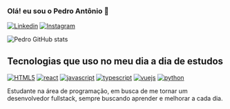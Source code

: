 ### Olá! eu sou o Pedro Antônio 🤙

[![Linkedin](https://img.shields.io/badge/LinkedIn-0077B5?style=for-the-badge&logo=linkedin&logoColor=white)](https://www.linkedin.com/in/pedro-antonio-dev7/)
[![Instagram](https://img.shields.io/badge/Instagram-E4405F?style=for-the-badge&logo=instagram&logoColor=white)](https://www.instagram.com/jesus_pedroo?igsh=ZHdsdXd3eDJydHg4)

![Pedro GitHub stats](https://github-readme-stats.vercel.app/api?username=PedroAntoniodev&show_icons=true&theme=radical)

## Tecnologias que uso no meu dia a dia de estudos

[![HTML5](https://img.shields.io/badge/HTML5-E34F26.svg?style=for-the-badge&logo=HTML5&logoColor=white)](https://github.com/PedroAntoniodev)
[![react](https://img.shields.io/badge/React-61DAFB.svg?style=for-the-badge&logo=React&logoColor=black)](https://github.com/PedroAntoniodev)
[![javascript](https://img.shields.io/badge/JavaScript-F7DF1E.svg?style=for-the-badge&logo=JavaScript&logoColor=black)](https://github.com/PedroAntoniodev)
[![typescript](https://img.shields.io/badge/TypeScript-3178C6.svg?style=for-the-badge&logo=TypeScript&logoColor=white)](https://github.com/PedroAntoniodev)
[![vuejs](https://img.shields.io/badge/Vue.js-4FC08D.svg?style=for-the-badge&logo=vuedotjs&logoColor=white)](https://github.com/PedroAntoniodev)
[![python](https://img.shields.io/badge/Python-3776AB.svg?style=for-the-badge&logo=Python&logoColor=white)](https://github.com/PedroAntoniodev)


Estudante na área de programação, em busca de me tornar um desenvolvedor fullstack, sempre buscando aprender e melhorar a cada dia.
